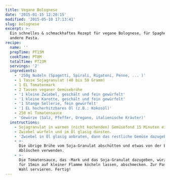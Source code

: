 ```yaml
---
title: Vegane Bolognese
date: '2015-01-15 12:20:15'
modified: '2015-05-10 17:13:41'
slug: bolognese
excerpt: >-
  Ein schnelles & schmackhaftes Rezept für vegane Bolognese, für Spaghetti oder
  andere Pasta. 
recipe:
  name: ''
  prepTime: PT15M
  cookTime: PT8M
  totalTime: PT23M
  servings: '2'
  ingredients:
    - '250g Nudeln (Spagetti, Spirali, Rigatoni, Penne, ... )'
    - 1 Tasse Sojagranulat (40 bis 50 Gramm)
    - 1 EL Tomatenmark
    - 2 Tassen veganer Gemüsebrühe
    - '1 kleine Zwiebel, geschält und fein gewürfelt'
    - '1 kleine Karotte, geschält und fein gewürfelt'
    - '1 Stange Sellerie, fein gewürfelt'
    - '1 EL hocherhitzbares Öl (z.B.: Kokosöl)'
    - 250 ml Tomatensauce
    - 'Gewürze (Salz, Pfeffer, Oregano, italienische Kräuter)'
  instructions:
    - Sojagranulat in warmen (nicht kochenden) Gemüsefond 15 Minuten einweichen.
    - Zwiebel würfeln und im Öl glasig dünsten.
    - 'Zwiebel in Öl glasig anbraten, dann das restliche Gemüse dazugeben.'
    - >-
      Die übrige Brühe vom Soja-Granulat abschütten und etwas von der Brühe zum
      Ablöschen verwenden.
    - >-
      Die Tomatensauce, das -Mark und das Soja-Granulat dazugeben, würzen und
      für 15min auf kleiner Flamme köcheln lassen, abschmecken. Zur Pasta Deiner
      Wahl servieren. Fertig!
---
```


